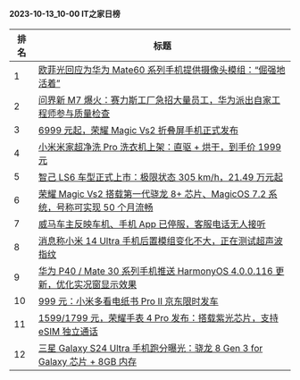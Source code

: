 #### 2023-10-13_10-00  IT之家日榜

| 排名 | 标题|
| --- | ---|
| 1 | [欧菲光回应为华为 Mate60 系列手机提供摄像头模组：“倔强地活着”](https://www.ithome.com/0/724/419.htm) |
| 2 | [问界新 M7 爆火：赛力斯工厂急招大量员工，华为派出自家工程师参与质量检查](https://www.ithome.com/0/724/366.htm) |
| 3 | [6999 元起，荣耀 Magic Vs2 折叠屏手机正式发布](https://www.ithome.com/0/724/561.htm) |
| 4 | [小米米家超净洗 Pro 洗衣机上架：直驱 + 烘干，到手价 1999 元](https://www.ithome.com/0/724/398.htm) |
| 5 | [智己 LS6 车型正式上市：极限状态 305 km/h，21.49 万元起](https://www.ithome.com/0/724/559.htm) |
| 6 | [荣耀 Magic Vs2 搭载第一代骁龙 8+ 芯片、MagicOS 7.2 系统，号称可实现 50 个月流畅](https://www.ithome.com/0/724/556.htm) |
| 7 | [威马车主反映车机、手机 App 已停服，客服电话无人接听](https://www.ithome.com/0/724/358.htm) |
| 8 | [消息称小米 14 Ultra 手机后置模组变化不大，正在测试超声波指纹](https://www.ithome.com/0/724/425.htm) |
| 9 | [华为 P40 / Mate 30 系列手机推送 HarmonyOS 4.0.0.116 更新，优化实况窗显示效果](https://www.ithome.com/0/724/563.htm) |
| 10 | [999 元：小米多看电纸书 Pro Ⅱ 京东限时发车](https://www.ithome.com/0/724/540.htm) |
| 11 | [1599/1799 元，荣耀手表 4 Pro 发布：搭载紫光芯片，支持 eSIM 独立通话](https://www.ithome.com/0/724/567.htm) |
| 12 | [三星 Galaxy S24 Ultra 手机跑分曝光：骁龙 8 Gen 3 for Galaxy 芯片 + 8GB 内存](https://www.ithome.com/0/724/410.htm) |
